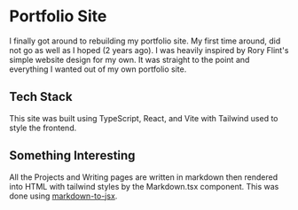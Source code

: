 # Portfolio Site

I finally got around to rebuilding my portfolio site. My first time around, did not go as well as I hoped (2 years ago). I was heavily inspired by Rory Flint's simple website design for my own. It was straight to the point and everything I wanted out of my own portfolio site.

## Tech Stack

This site was built using TypeScript, React, and Vite with Tailwind used to style the frontend.

## Something Interesting

All the Projects and Writing pages are written in markdown then rendered into HTML with tailwind styles by the Markdown.tsx component. This was done using [markdown-to-jsx](https://markdown-to-jsx.quantizor.dev/).
